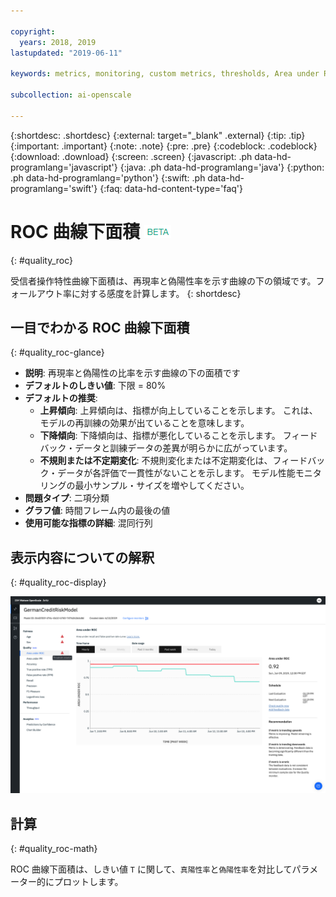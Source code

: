 ```yaml
---

copyright:
  years: 2018, 2019
lastupdated: "2019-06-11"

keywords: metrics, monitoring, custom metrics, thresholds, Area under ROC

subcollection: ai-openscale

---
```


{:shortdesc: .shortdesc}
{:external: target="_blank" .external}
{:tip: .tip}
{:important: .important}
{:note: .note}
{:pre: .pre}
{:codeblock: .codeblock}
{:download: .download}
{:screen: .screen}
{:javascript: .ph data-hd-programlang='javascript'}
{:java: .ph data-hd-programlang='java'}
{:python: .ph data-hd-programlang='python'}
{:swift: .ph data-hd-programlang='swift'}
{:faq: data-hd-content-type='faq'}

# ROC 曲線下面積 ![ベータ・タグ](images/beta.png)
{: #quality_roc}

受信者操作特性曲線下面積は、再現率と偽陽性率を示す曲線の下の領域です。フォールアウト率に対する感度を計算します。
{: shortdesc}

## 一目でわかる ROC 曲線下面積
{: #quality_roc-glance}

- **説明**: 再現率と偽陽性の比率を示す曲線の下の面積です
- **デフォルトのしきい値**: 下限 = 80%
- **デフォルトの推奨**:
   - **上昇傾向**: 上昇傾向は、指標が向上していることを示します。 これは、モデルの再訓練の効果が出ていることを意味します。
   - **下降傾向**: 下降傾向は、指標が悪化していることを示します。 フィードバック・データと訓練データの差異が明らかに広がっています。
   - **不規則または不定期変化**: 不規則変化または不定期変化は、フィードバック・データが各評価で一貫性がないことを示します。 モデル性能モニタリングの最小サンプル・サイズを増やしてください。
- **問題タイプ**: 二項分類
- **グラフ値**: 時間フレーム内の最後の値
- **使用可能な指標の詳細**: 混同行列

## 表示内容についての解釈
{: #quality_roc-display}

![ROC 曲線下面積グラフが表示されています。](images/quality-area-under-roc.png)

## 計算
{: #quality_roc-math}

ROC 曲線下面積は、しきい値 `T` に関して、`真陽性率`と`偽陽性率`を対比してパラメーター的にプロットします。

